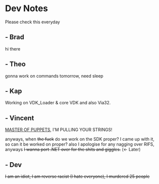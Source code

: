 # Dev Notes

Please check this everyday

## - Brad

hi there

## - Theo
gonna work on commands tomorrow, need sleep

## - Kap
Working on VDK_Loader & core VDK and also Via32.

## - Vincent
[MASTER OF PUPPETS](https://open.spotify.com/track/2MuWTIM3b0YEAskbeeFE1i?si=POP0gB4nSY-stbqPH6Yt4w), I'M PULLING YOUR STRINGS!

anyways, when ~~the fuck~~ do we work on the SDK proper? I came up with it, so can it be worked on proper? also I apologise for any nagging over RIFS, anyways ~~I wanna port .NET over for the shits and giggles.~~ (<- Later)

## - Dev

~~I am an idiot, I am reverse racist (I hate everyone), I murdered 25 people~~
